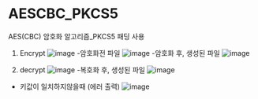 # AESCBC_PKCS5
AES(CBC) 암호화 알고리즘_PKCS5 패딩 사용

1. Encrypt
![image](https://user-images.githubusercontent.com/28584133/99557752-5fc74f80-2a06-11eb-9115-e4c4b862a9dc.png)
-암호화전 파일
![image](https://user-images.githubusercontent.com/28584133/99557781-6786f400-2a06-11eb-9b31-fb235b5b7b4e.png)
-암호화 후, 생성된 파일
![image](https://user-images.githubusercontent.com/28584133/99557801-6ce43e80-2a06-11eb-81f2-1fbd9906be54.png)

2. decrypt
![image](https://user-images.githubusercontent.com/28584133/99557822-72418900-2a06-11eb-9e94-e688d732d665.png)
-복호화 후, 생성된 파일
![image](https://user-images.githubusercontent.com/28584133/99557852-779ed380-2a06-11eb-8008-7def078e4c3e.png)

+ 키값이 일치하지않을때 (에러 출력)
![image](https://user-images.githubusercontent.com/28584133/99557873-7f5e7800-2a06-11eb-93e5-3f45aa2b280e.png)
